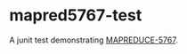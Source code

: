mapred5767-test
===============
A junit test demonstrating [MAPREDUCE-5767](https://issues.apache.org/jira/browse/MAPREDUCE-5767).
